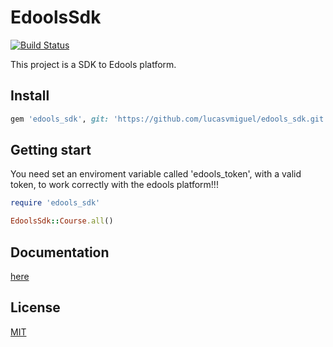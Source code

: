 # EdoolsSdk
[![Build Status](https://travis-ci.org/lucasvmiguel/edools_sdk.svg?branch=master)](https://travis-ci.org/lucasvmiguel/edools_sdk)

This project is a SDK to Edools platform.

## Install

```ruby
gem 'edools_sdk', git: 'https://github.com/lucasvmiguel/edools_sdk.git'
```

## Getting start 

You need set an enviroment variable called 'edools_token', with a valid token, to work correctly with the edools platform!!!

```ruby
require 'edools_sdk'

EdoolsSdk::Course.all()
```

## Documentation

[here](https://lucasvmiguel.github.io/)

## License

[MIT](LICENSE)